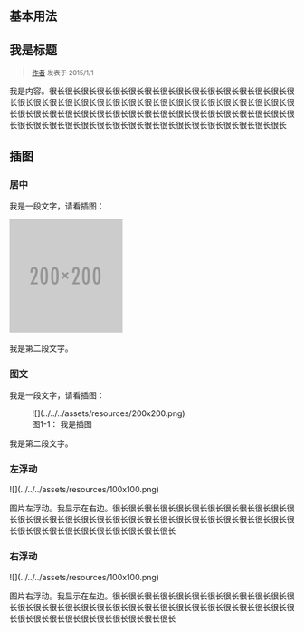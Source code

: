 ## 基本用法

<aside class="doc-demo">

<article class="x-article">

## 我是标题

> <small>[作者](###) 发表于 2015/1/1</small>

我是内容。很长很长很长很长很长很长很长很长很长很长很长很长很长很长很长很长很长很长很长很长很长很长很长很长很长很长很长很长很长很长很长很长很长很长很长很长很长很长很长很长很长很长很长很长很长很长很长很长很长很长很长很长很长很长很长很长很长很长很长很长很长很长很长很长很长很长很长很长很长

</article>

</aside>

## 插图

### 居中

<aside class="doc-demo">

<article class="x-article">

我是一段文字，请看插图：

![](../../../assets/resources/200x200.png)

我是第二段文字。

</article>

</aside>

### 图文

<aside class="doc-demo">

<article class="x-article">

我是一段文字，请看插图：

<figure>![](../../../assets/resources/200x200.png)

<figcaption>图1-1： 我是插图</figcaption>

</figure>

我是第二段文字。

</article>

</aside>

### 左浮动

<aside class="doc-demo">

<article class="x-article">![](../../../assets/resources/100x100.png)

图片左浮动。我显示在右边。很长很长很长很长很长很长很长很长很长很长很长很长很长很长很长很长很长很长很长很长很长很长很长很长很长很长很长很长很长很长很长很长很长很长很长很长很长很长很长很长

</article>

</aside>

### 右浮动

<aside class="doc-demo">

<article class="x-article">![](../../../assets/resources/100x100.png)

图片右浮动。我显示在左边。很长很长很长很长很长很长很长很长很长很长很长很长很长很长很长很长很长很长很长很长很长很长很长很长很长很长很长很长很长很长很长很长很长很长很长很长很长很长很长很长

</article>

</aside>